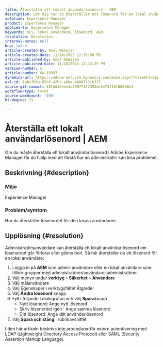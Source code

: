 ```yaml
---
title: Återställa ett lokalt användarlösenord | AEM
description: Lär dig hur du återställer ett lösenord för en lokal användare i Adobe Experience Manager.
solution: Experience Manager
product: Experience Manager
applies-to: Experience Manager
keywords: KCS, lokal användare, lösenord, AEM
resolution: Resolution
internal-notes: null
bug: false
article-created-by: Amol Mahajan
article-created-date: 11/10/2023 12:35:50 PM
article-published-by: Amol Mahajan
article-published-date: 11/10/2023 12:43:29 PM
version-number: 5
article-number: KA-19897
dynamics-url: https://adobe-ent.crm.dynamics.com/main.aspx?forceUCI=1&pagetype=entityrecord&etn=knowledgearticle&id=60d9c5a7-c57f-ee11-8179-6045bd006b25
exl-id: 1abe7b6a-05bf-42bb-abba-48082781b315
source-git-commit: 587bd12eee4c59977122393de5e73f15f6062614
workflow-type: tm+mt
source-wordcount: '199'
ht-degree: 2%

---
```


# Återställa ett lokalt användarlösenord | AEM


Om du måste återställa ett lokalt användarlösenord i Adobe Experience Manager får du hjälp med att förstå hur en administratör kan lösa problemet.

## Beskrivning {#description}


### <b>Miljö</b>

Experience Manager



### <b>Problem/symtom</b>

Hur du återställer lösenordet för den lokala användaren.


## Upplösning {#resolution}


Administratörsanvändare kan återställa ett lokalt användarlösenord om lösenordet går förlorat eller glöms bort. Så här återställer du ett lösenord för en lokal användare:

1. Logga in på <b>AEM</b> som admin-användare eller en lokal användare som tillhör grupper med administratörer/användare-administratörer.
2. Välj menyn under <b>verktyg</b> `>` <b>Säkerhet</b> `>` <b> Användare</b>
3. Välj målanvändare
4. Välj Egenskaper i verktygsfältet Åtgärder
5. Välj<b> Ändra lösenord</b> knapp
6. Fyll i följande i dialogrutan och välj <b>Spara</b>knapp
   - Nytt lösenord: Ange nytt lösenord
   - Skriv lösenordet igen : Ange samma lösenord
   - Ditt lösenord: Ange ditt användarlösenord
7. Välj <b>Spara och stäng</b> i rubrikavsnittet


I den här artikeln beskrivs inte procedurer för extern autentisering med LDAP (Lightweight Directory Access Protocol) eller SAML (Security Assertion Markup Language).
